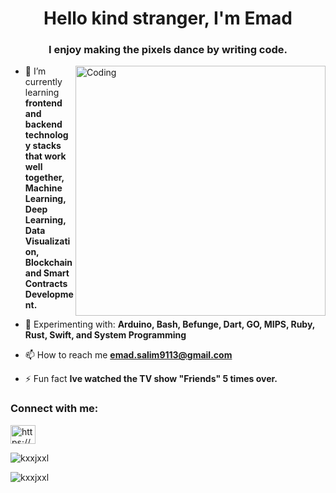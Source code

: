 <h1 align="center">Hello kind stranger, I'm Emad</h1>
<h3 align="center">I enjoy making the pixels dance by writing code.</h3>
<img align="right" alt="Coding" width="400" src="https://24.media.tumblr.com/03c9505cfe9473d13619cd18a98d90e5/tumblr_n3xetmlDS41qav3uso1_500.gif">

- 🌱 I’m currently learning **frontend and backend technology stacks that work well together, Machine Learning, Deep Learning, Data Visualization, Blockchain and Smart Contracts Development.**

- 💬 Experimenting with: **Arduino, Bash, Befunge, Dart, GO, MIPS, Ruby, Rust, Swift, and System Programming**

- 📫 How to reach me **emad.salim9113@gmail.com**

- ⚡ Fun fact **Ive watched the TV show "Friends" 5 times over.**

<h3 align="left">Connect with me:</h3>
<p align="left">
<a href="https://linkedin.com/in/https://www.linkedin.com/in/emad-salim-b363971b6/" target="blank"><img align="center" src="https://raw.githubusercontent.com/rahuldkjain/github-profile-readme-generator/master/src/images/icons/Social/linked-in-alt.svg" alt="https://www.linkedin.com/in/emad-salim-b363971b6/" height="30" width="40" /></a>
</p>

<p><img align="center" src="https://github-readme-stats.vercel.app/api/top-langs?username=kxxjxxl&show_icons=true&theme=tokyonight&locale=en&layout=compact" alt="kxxjxxl" /></p>

<p><img align="center" src="https://github-readme-streak-stats.herokuapp.com/?user=kxxjxxl&theme=dark" alt="kxxjxxl" /></p>
